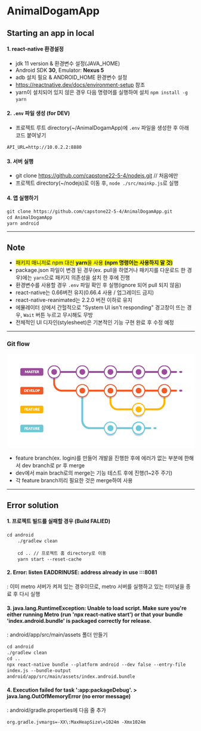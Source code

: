 # AnimalDogamApp

## Starting an app in local

#### 1. react-native 환경설정

- jdk 11 version & 환경변수 설정(JAVA_HOME)
- Android SDK **30**, Emulator: **Nexus 5**
- adb 설치 필요 & ANDROID_HOME 환경변수 설정
- https://reactnative.dev/docs/environment-setup 참조
- yarn이 설치되어 있지 않은 경우 다음 명령어를 실행하여 설치
  `npm install -g yarn`

#### 2. `.env` 파일 생성 (for DEV)

- 프로젝트 루트 directory(~/AnimalDogamApp)에 `.env` 파일을 생성한 후 아래 코드 붙여넣기

```
API_URL=http://10.0.2.2:8880
```

#### 3. 서버 실행

- git clone https://github.com/capstone22-5-4/nodejs.git // 처음에만
- 프로젝트 directory(~/nodejs)로 이동 후, `node ./src/mainkp.js`로 실행

#### 4. 앱 실행하기

```
git clone https://github.com/capstone22-5-4/AnimalDogamApp.git
cd AnimalDogamApp
yarn android
```

---

## Note

- <span style='background-color: yellow'> 패키지 매니저로 npm 대신 **yarn**을 사용 **(npm 명령어는 사용하지 말 것)** </span>
- package.json 파일이 변경 된 경우(ex. pull을 하였거나 패키지를 다운로드 한 경우)에는 `yarn`으로 패키지 의존성을 설치 한 후에 진행
- 환경변수를 사용할 경우 `.env` 파일 확인 후 실행(ignore 되어 pull 되지 않음)
- react-native는 0.66버전 유지(0.66.4 사용 / 업그레이드 금지)
- react-native-reanimated는 2.2.0 버전 이하로 유지
- 에뮬레이터 상에서 간헐적으로 "System UI isn't responding" 경고창이 뜨는 경우, `Wait` 버튼 누르고 무시해도 무방
- 전체적인 UI 디자인(stylesheet)은 기본적인 기능 구현 완료 후 수정 예정

---

### Git flow

![git-flow](./images/gitflow-1.png)

- feature branch(ex. login)를 만들어 개발을 진행한 후에 에러가 없는 부분에 한해서 dev branch로 pr 후 merge
- dev에서 main brach로의 merge는 기능 테스트 후에 진행(1~2주 주기)
- 각 feature branch끼리 필요한 것은 merge하여 사용

---

## Error solution

#### 1. 프로젝트 빌드를 실패할 경우 (Build FALIED)

```
cd android
    ./gradlew clean

    cd .. // 프로젝트 홈 directory로 이동
    yarn start --reset-cache
```

#### 2. Error: listen EADDRINUSE: address already in use :::8081

: 이미 metro 서버가 켜져 있는 경우이므로, metro 서버를 실행하고 있는 터미널을 종료 후 다시 실행

#### 3. java.lang.RuntimeException: Unable to load script. Make sure you're either running Metro (run 'npx react-native start') or that your bundle 'index.android.bundle' is packaged correctly for release.

: android/app/src/main/assets 폴더 만들기

```
cd android
./gradlew clean
cd ..
npx react-native bundle --platform android --dev false --entry-file index.js --bundle-output android/app/src/main/assets/index.android.bundle
```

#### 4. Execution failed for task ':app:packageDebug'. > java.lang.OutOfMemoryError (no error message)

: android/gradle.properties에 다음 줄 추가

```
org.gradle.jvmargs=-XX\:MaxHeapSize\=1024m -Xmx1024m
```
